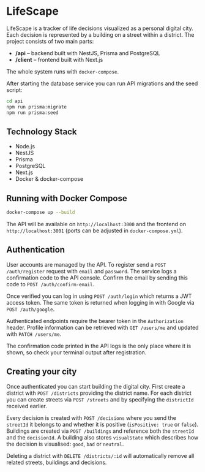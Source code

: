 # LifeScape

LifeScape is a tracker of life decisions visualized as a personal digital city. Each decision is represented by a building on a street within a district. The project consists of two main parts:

- **/api** – backend built with NestJS, Prisma and PostgreSQL
- **/client** – frontend built with Next.js

The whole system runs with `docker-compose`.

After starting the database service you can run API migrations and the seed script:

```bash
cd api
npm run prisma:migrate
npm run prisma:seed
```

## Technology Stack

- Node.js
- NestJS
- Prisma
- PostgreSQL
- Next.js
- Docker & docker-compose

## Running with Docker Compose

```bash
docker-compose up --build
```

The API will be available on `http://localhost:3000` and the frontend on `http://localhost:3001` (ports can be adjusted in `docker-compose.yml`).

## Authentication

User accounts are managed by the API. To register send a `POST /auth/register` request with `email` and `password`.
The service logs a confirmation code to the API console. Confirm the email by sending this code to `POST /auth/confirm-email`.

Once verified you can log in using `POST /auth/login` which returns a JWT access token. The same token is returned when logging in with Google via `POST /auth/google`.

Authenticated endpoints require the bearer token in the `Authorization` header. Profile information can be retrieved with `GET /users/me` and updated with `PATCH /users/me`.

The confirmation code printed in the API logs is the only place where it is shown, so check your terminal output after registration.

## Creating your city

Once authenticated you can start building the digital city. First create a district with `POST /districts` providing the district name. For each district you can create streets via `POST /streets` and by specifying the `districtId` received earlier.

Every decision is created with `POST /decisions` where you send the `streetId` it belongs to and whether it is positive (`isPositive: true` or `false`). Buildings are created via `POST /buildings` and reference both the `streetId` and the `decisionId`. A building also stores `visualState` which describes how the decision is visualised: `good`, `bad` or `neutral`.

Deleting a district with `DELETE /districts/:id` will automatically remove all related streets, buildings and decisions.

